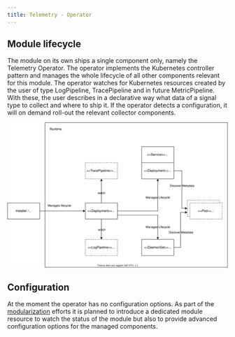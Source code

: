 ```yaml
---
title: Telemetry - Operator
---
```


## Module lifecycle

The module on its own ships a single component only, namely the Telemetry Operator. The operator implements the Kubernetes controller pattern and manages the whole lifecycle of all other components relevant for this module. The operator watches for Kubernetes resources created by the user of type LogPipeline, TracePipeline and in future MetricPipeline. With these, the user describes in a declarative way what data of a signal type to collect and where to ship it.
If the operator detects a configuration, it will on demand roll-out the relevant collector components.

![Operator](./assets/operator-lifecycle.drawio.svg)

## Configuration

At the moment the operator has no configuration options. As part of the [modularization](https://github.com/kyma-project/kyma/issues/16301) efforts it is planned to introduce a dedicated module resource to watch the status of the module but also to provide advanced configuration options for the managed components.

